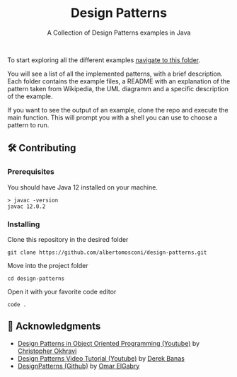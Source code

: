 <h1 align="center">Design Patterns</h1>
<p align="center"> A Collection of Design Patterns examples in Java</p>
<br> 

To start exploring all the different examples [navigate to this folder](./src/it/albertomosconi/designpatters "open this folder"). 

You will see a list of all the implemented patterns, with a brief description. Each folder contains the example files, a README with an explanation of the pattern taken from Wikipedia, the UML diagramm and a specific description of the example.

If you want to see the output of an example, clone the repo and execute the main function. This will prompt you with a shell you can use to choose a pattern to run.

## 🛠 Contributing

### Prerequisites
You should have Java 12 installed on your machine.

```
> javac -version
javac 12.0.2
```

### Installing
Clone this repository in the desired folder

```
git clone https://github.com/albertomosconi/design-patterns.git
```

Move into the project folder

```
cd design-patterns
```

Open it with your favorite code editor

```
code .
```

## 🎉 Acknowledgments
- [Design Patterns in Object Oriented Programming (Youtube)](https://www.youtube.com/playlist?list=PLrhzvIcii6GNjpARdnO4ueTUAVR9eMBpc "this course") by [Christopher Okhravi](https://www.youtube.com/channel/UCbF-4yQQAWw-UnuCd2Azfzg "Christopher Okhravi")
- [Design Patterns Video Tutorial (Youtube)](https://www.youtube.com/playlist?list=PLF206E906175C7E07) by [Derek Banas](https://www.youtube.com/channel/UCwRXb5dUK4cvsHbx-rGzSgw "Derek Banas")
- [DesignPatterns (Github)](https://github.com/OmarElGabry/DesignPatterns) by [Omar ElGabry](https://github.com/OmarElGabry)
